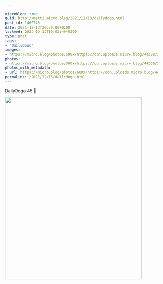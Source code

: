 ```yaml
---

microblog: true
guid: http://matti.micro.blog/2021/12/13/dailydogo.html
post_id: 1460745
date: 2021-12-13T20:39:00+0200
lastmod: 2022-09-12T10:02:49+0200
type: post
tags:
- "DailyDogo"
images:
- https://micro.blog/photos/600x/https://cdn.uploads.micro.blog/44388/2021/0a409d973e.jpg
photos:
- https://micro.blog/photos/600x/https://cdn.uploads.micro.blog/44388/2021/0a409d973e.jpg
photos_with_metadata:
- url: https://micro.blog/photos/600x/https://cdn.uploads.micro.blog/44388/2021/0a409d973e.jpg
permalink: /2021/12/13/dailydogo.html
---
```

DailyDogo 45 🐶

<img src="/media/uploads/2021/0a409d973e.jpg" width="450" height="600" alt="" />
